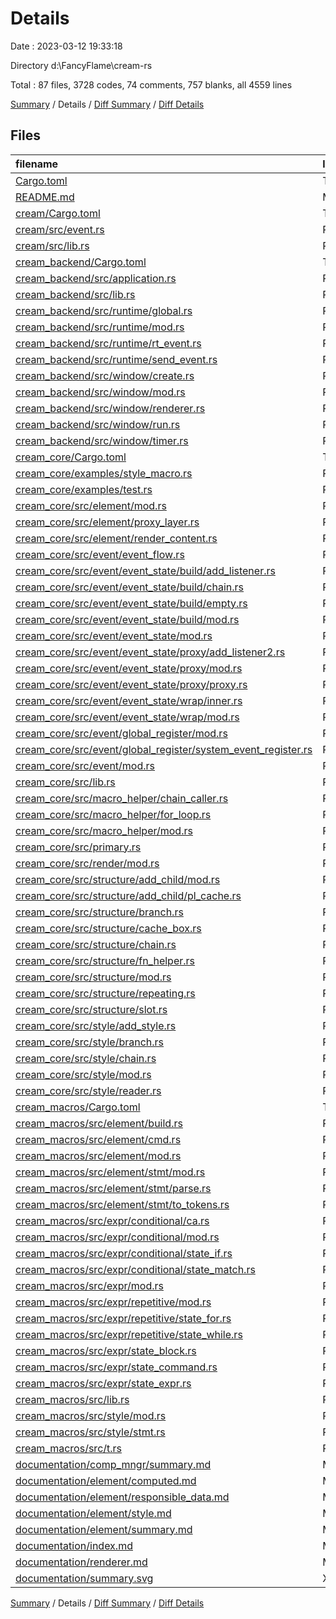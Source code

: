 # Details

Date : 2023-03-12 19:33:18

Directory d:\\FancyFlame\\cream-rs

Total : 87 files,  3728 codes, 74 comments, 757 blanks, all 4559 lines

[Summary](results.md) / Details / [Diff Summary](diff.md) / [Diff Details](diff-details.md)

## Files
| filename | language | code | comment | blank | total |
| :--- | :--- | ---: | ---: | ---: | ---: |
| [Cargo.toml](/Cargo.toml) | TOML | 3 | 0 | 1 | 4 |
| [README.md](/README.md) | Markdown | 3 | 0 | 2 | 5 |
| [cream/Cargo.toml](/cream/Cargo.toml) | TOML | 7 | 1 | 3 | 11 |
| [cream/src/event.rs](/cream/src/event.rs) | Rust | 10 | 0 | 3 | 13 |
| [cream/src/lib.rs](/cream/src/lib.rs) | Rust | 1 | 0 | 1 | 2 |
| [cream_backend/Cargo.toml](/cream_backend/Cargo.toml) | TOML | 17 | 1 | 5 | 23 |
| [cream_backend/src/application.rs](/cream_backend/src/application.rs) | Rust | 8 | 0 | 3 | 11 |
| [cream_backend/src/lib.rs](/cream_backend/src/lib.rs) | Rust | 6 | 0 | 3 | 9 |
| [cream_backend/src/runtime/global.rs](/cream_backend/src/runtime/global.rs) | Rust | 23 | 0 | 8 | 31 |
| [cream_backend/src/runtime/mod.rs](/cream_backend/src/runtime/mod.rs) | Rust | 35 | 0 | 9 | 44 |
| [cream_backend/src/runtime/rt_event.rs](/cream_backend/src/runtime/rt_event.rs) | Rust | 20 | 0 | 5 | 25 |
| [cream_backend/src/runtime/send_event.rs](/cream_backend/src/runtime/send_event.rs) | Rust | 53 | 0 | 11 | 64 |
| [cream_backend/src/window/create.rs](/cream_backend/src/window/create.rs) | Rust | 28 | 0 | 6 | 34 |
| [cream_backend/src/window/mod.rs](/cream_backend/src/window/mod.rs) | Rust | 62 | 0 | 12 | 74 |
| [cream_backend/src/window/renderer.rs](/cream_backend/src/window/renderer.rs) | Rust | 76 | 0 | 20 | 96 |
| [cream_backend/src/window/run.rs](/cream_backend/src/window/run.rs) | Rust | 57 | 0 | 14 | 71 |
| [cream_backend/src/window/timer.rs](/cream_backend/src/window/timer.rs) | Rust | 119 | 0 | 20 | 139 |
| [cream_core/Cargo.toml](/cream_core/Cargo.toml) | TOML | 9 | 1 | 3 | 13 |
| [cream_core/examples/style_macro.rs](/cream_core/examples/style_macro.rs) | Rust | 72 | 0 | 20 | 92 |
| [cream_core/examples/test.rs](/cream_core/examples/test.rs) | Rust | 74 | 0 | 15 | 89 |
| [cream_core/src/element/mod.rs](/cream_core/src/element/mod.rs) | Rust | 34 | 5 | 11 | 50 |
| [cream_core/src/element/proxy_layer.rs](/cream_core/src/element/proxy_layer.rs) | Rust | 57 | 0 | 4 | 61 |
| [cream_core/src/element/render_content.rs](/cream_core/src/element/render_content.rs) | Rust | 38 | 0 | 9 | 47 |
| [cream_core/src/event/event_flow.rs](/cream_core/src/event/event_flow.rs) | Rust | 40 | 0 | 11 | 51 |
| [cream_core/src/event/event_state/build/add_listener.rs](/cream_core/src/event/event_state/build/add_listener.rs) | Rust | 41 | 0 | 7 | 48 |
| [cream_core/src/event/event_state/build/chain.rs](/cream_core/src/event/event_state/build/chain.rs) | Rust | 27 | 0 | 7 | 34 |
| [cream_core/src/event/event_state/build/empty.rs](/cream_core/src/event/event_state/build/empty.rs) | Rust | 18 | 0 | 5 | 23 |
| [cream_core/src/event/event_state/build/mod.rs](/cream_core/src/event/event_state/build/mod.rs) | Rust | 58 | 0 | 10 | 68 |
| [cream_core/src/event/event_state/mod.rs](/cream_core/src/event/event_state/mod.rs) | Rust | 15 | 0 | 4 | 19 |
| [cream_core/src/event/event_state/proxy/add_listener2.rs](/cream_core/src/event/event_state/proxy/add_listener2.rs) | Rust | 41 | 0 | 7 | 48 |
| [cream_core/src/event/event_state/proxy/mod.rs](/cream_core/src/event/event_state/proxy/mod.rs) | Rust | 48 | 0 | 9 | 57 |
| [cream_core/src/event/event_state/proxy/proxy.rs](/cream_core/src/event/event_state/proxy/proxy.rs) | Rust | 103 | 1 | 15 | 119 |
| [cream_core/src/event/event_state/wrap/inner.rs](/cream_core/src/event/event_state/wrap/inner.rs) | Rust | 41 | 0 | 9 | 50 |
| [cream_core/src/event/event_state/wrap/mod.rs](/cream_core/src/event/event_state/wrap/mod.rs) | Rust | 43 | 0 | 11 | 54 |
| [cream_core/src/event/global_register/mod.rs](/cream_core/src/event/global_register/mod.rs) | Rust | 6 | 0 | 4 | 10 |
| [cream_core/src/event/global_register/system_event_register.rs](/cream_core/src/event/global_register/system_event_register.rs) | Rust | 70 | 0 | 18 | 88 |
| [cream_core/src/event/mod.rs](/cream_core/src/event/mod.rs) | Rust | 6 | 0 | 4 | 10 |
| [cream_core/src/lib.rs](/cream_core/src/lib.rs) | Rust | 14 | 1 | 6 | 21 |
| [cream_core/src/macro_helper/chain_caller.rs](/cream_core/src/macro_helper/chain_caller.rs) | Rust | 17 | 0 | 5 | 22 |
| [cream_core/src/macro_helper/for_loop.rs](/cream_core/src/macro_helper/for_loop.rs) | Rust | 20 | 0 | 3 | 23 |
| [cream_core/src/macro_helper/mod.rs](/cream_core/src/macro_helper/mod.rs) | Rust | 5 | 1 | 3 | 9 |
| [cream_core/src/primary.rs](/cream_core/src/primary.rs) | Rust | 40 | 2 | 9 | 51 |
| [cream_core/src/render/mod.rs](/cream_core/src/render/mod.rs) | Rust | 54 | 0 | 8 | 62 |
| [cream_core/src/structure/add_child/mod.rs](/cream_core/src/structure/add_child/mod.rs) | Rust | 102 | 8 | 15 | 125 |
| [cream_core/src/structure/add_child/pl_cache.rs](/cream_core/src/structure/add_child/pl_cache.rs) | Rust | 17 | 0 | 3 | 20 |
| [cream_core/src/structure/branch.rs](/cream_core/src/structure/branch.rs) | Rust | 57 | 0 | 10 | 67 |
| [cream_core/src/structure/cache_box.rs](/cream_core/src/structure/cache_box.rs) | Rust | 35 | 0 | 5 | 40 |
| [cream_core/src/structure/chain.rs](/cream_core/src/structure/chain.rs) | Rust | 29 | 0 | 7 | 36 |
| [cream_core/src/structure/fn_helper.rs](/cream_core/src/structure/fn_helper.rs) | Rust | 15 | 0 | 3 | 18 |
| [cream_core/src/structure/mod.rs](/cream_core/src/structure/mod.rs) | Rust | 59 | 5 | 16 | 80 |
| [cream_core/src/structure/repeating.rs](/cream_core/src/structure/repeating.rs) | Rust | 82 | 0 | 14 | 96 |
| [cream_core/src/structure/slot.rs](/cream_core/src/structure/slot.rs) | Rust | 60 | 0 | 9 | 69 |
| [cream_core/src/style/add_style.rs](/cream_core/src/style/add_style.rs) | Rust | 19 | 0 | 5 | 24 |
| [cream_core/src/style/branch.rs](/cream_core/src/style/branch.rs) | Rust | 18 | 0 | 3 | 21 |
| [cream_core/src/style/chain.rs](/cream_core/src/style/chain.rs) | Rust | 24 | 0 | 4 | 28 |
| [cream_core/src/style/mod.rs](/cream_core/src/style/mod.rs) | Rust | 23 | 25 | 9 | 57 |
| [cream_core/src/style/reader.rs](/cream_core/src/style/reader.rs) | Rust | 49 | 0 | 6 | 55 |
| [cream_macros/Cargo.toml](/cream_macros/Cargo.toml) | TOML | 11 | 1 | 4 | 16 |
| [cream_macros/src/element/build.rs](/cream_macros/src/element/build.rs) | Rust | 94 | 0 | 16 | 110 |
| [cream_macros/src/element/cmd.rs](/cream_macros/src/element/cmd.rs) | Rust | 24 | 0 | 3 | 27 |
| [cream_macros/src/element/mod.rs](/cream_macros/src/element/mod.rs) | Rust | 67 | 0 | 14 | 81 |
| [cream_macros/src/element/stmt/mod.rs](/cream_macros/src/element/stmt/mod.rs) | Rust | 23 | 0 | 7 | 30 |
| [cream_macros/src/element/stmt/parse.rs](/cream_macros/src/element/stmt/parse.rs) | Rust | 99 | 1 | 17 | 117 |
| [cream_macros/src/element/stmt/to_tokens.rs](/cream_macros/src/element/stmt/to_tokens.rs) | Rust | 64 | 0 | 12 | 76 |
| [cream_macros/src/expr/conditional/ca.rs](/cream_macros/src/expr/conditional/ca.rs) | Rust | 50 | 0 | 11 | 61 |
| [cream_macros/src/expr/conditional/mod.rs](/cream_macros/src/expr/conditional/mod.rs) | Rust | 3 | 0 | 1 | 4 |
| [cream_macros/src/expr/conditional/state_if.rs](/cream_macros/src/expr/conditional/state_if.rs) | Rust | 107 | 12 | 21 | 140 |
| [cream_macros/src/expr/conditional/state_match.rs](/cream_macros/src/expr/conditional/state_match.rs) | Rust | 118 | 7 | 16 | 141 |
| [cream_macros/src/expr/mod.rs](/cream_macros/src/expr/mod.rs) | Rust | 50 | 1 | 14 | 65 |
| [cream_macros/src/expr/repetitive/mod.rs](/cream_macros/src/expr/repetitive/mod.rs) | Rust | 2 | 0 | 1 | 3 |
| [cream_macros/src/expr/repetitive/state_for.rs](/cream_macros/src/expr/repetitive/state_for.rs) | Rust | 63 | 0 | 10 | 73 |
| [cream_macros/src/expr/repetitive/state_while.rs](/cream_macros/src/expr/repetitive/state_while.rs) | Rust | 62 | 0 | 9 | 71 |
| [cream_macros/src/expr/state_block.rs](/cream_macros/src/expr/state_block.rs) | Rust | 97 | 1 | 11 | 109 |
| [cream_macros/src/expr/state_command.rs](/cream_macros/src/expr/state_command.rs) | Rust | 52 | 0 | 9 | 61 |
| [cream_macros/src/expr/state_expr.rs](/cream_macros/src/expr/state_expr.rs) | Rust | 93 | 0 | 10 | 103 |
| [cream_macros/src/lib.rs](/cream_macros/src/lib.rs) | Rust | 37 | 0 | 6 | 43 |
| [cream_macros/src/style/mod.rs](/cream_macros/src/style/mod.rs) | Rust | 45 | 0 | 14 | 59 |
| [cream_macros/src/style/stmt.rs](/cream_macros/src/style/stmt.rs) | Rust | 131 | 0 | 18 | 149 |
| [cream_macros/src/t.rs](/cream_macros/src/t.rs) | Rust | 26 | 0 | 4 | 30 |
| [documentation/comp_mngr/summary.md](/documentation/comp_mngr/summary.md) | Markdown | 22 | 0 | 7 | 29 |
| [documentation/element/computed.md](/documentation/element/computed.md) | Markdown | 83 | 0 | 20 | 103 |
| [documentation/element/responsible_data.md](/documentation/element/responsible_data.md) | Markdown | 25 | 0 | 7 | 32 |
| [documentation/element/style.md](/documentation/element/style.md) | Markdown | 47 | 0 | 14 | 61 |
| [documentation/element/summary.md](/documentation/element/summary.md) | Markdown | 26 | 0 | 10 | 36 |
| [documentation/index.md](/documentation/index.md) | Markdown | 85 | 0 | 16 | 101 |
| [documentation/renderer.md](/documentation/renderer.md) | Markdown | 13 | 0 | 3 | 16 |
| [documentation/summary.svg](/documentation/summary.svg) | XML | 1 | 0 | 0 | 1 |

[Summary](results.md) / Details / [Diff Summary](diff.md) / [Diff Details](diff-details.md)